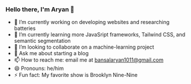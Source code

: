 ### Hello there, I'm Aryan 👋

- 🔭 I’m currently working on developing websites and researching batteries 
- 🌱 I’m currently learning more JavaSript frameworks, Tailwind CSS, and semantic segmentation
- 👯 I’m looking to collaborate on a machine-learning project
- 💬 Ask me about starting a blog
- 📫 How to reach me: email me at bansalaryan1011@gmail.com
- 😄 Pronouns: he/him
- ⚡ Fun fact: My favorite show is Brooklyn Nine-Nine

